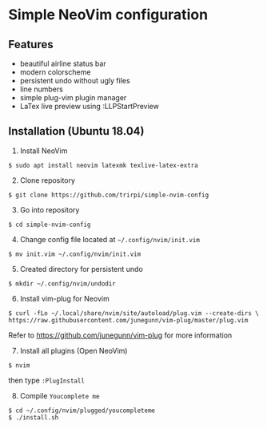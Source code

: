 # Simple NeoVim configuration

## Features

* beautiful airline status bar
* modern colorscheme
* persistent undo without ugly files
* line numbers
* simple plug-vim plugin manager
* LaTex live preview using :LLPStartPreview

## Installation (Ubuntu 18.04)

1. Install NeoVim
```
$ sudo apt install neovim latexmk texlive-latex-extra
```
2. Clone repository
```
$ git clone https://github.com/trirpi/simple-nvim-config
```
3. Go into repository
```
$ cd simple-nvim-config
```
4. Change config file located at `~/.config/nvim/init.vim`
```
$ mv init.vim ~/.config/nvim/init.vim
```
5. Created directory for persistent undo
```
$ mkdir ~/.config/nvim/undodir
```
6. Install vim-plug for Neovim
```
$ curl -fLo ~/.local/share/nvim/site/autoload/plug.vim --create-dirs \
https://raw.githubusercontent.com/junegunn/vim-plug/master/plug.vim
```
Refer to https://github.com/junegunn/vim-plug for more information

7. Install all plugins (Open NeoVim)
```
$ nvim
```
then type `:PlugInstall`

8. Compile `Youcomplete me`
```
$ cd ~/.config/nvim/plugged/youcompleteme
$ ./install.sh
```
